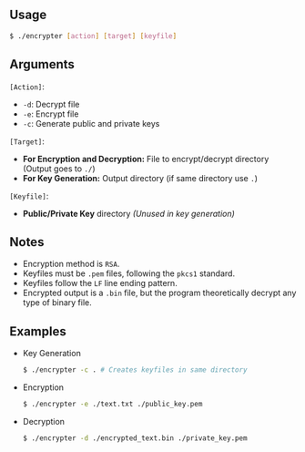 ## Usage
```bash
$ ./encrypter [action] [target] [keyfile]
```

## Arguments
`[Action]`: 
 * `-d`: Decrypt file 
 * `-e`: Encrypt file
 * `-c`: Generate public and private keys

`[Target]`:
 * **For Encryption and Decryption:** File to encrypt/decrypt directory (Output goes to `./`)
 * **For Key Generation:** Output directory (if same directory use `.`)

`[Keyfile]`:  
 * **Public/Private Key** directory _(Unused in key generation)_

## Notes
 * Encryption method is `RSA`.
 * Keyfiles must be `.pem` files, following the `pkcs1` standard.
 * Keyfiles follow the `LF` line ending pattern.
 * Encrypted output is a `.bin` file, but the program theoretically decrypt any type of binary file. 

## Examples

* Key Generation
    ```bash
    $ ./encrypter -c . # Creates keyfiles in same directory
    ```

* Encryption
    ```bash
    $ ./encrypter -e ./text.txt ./public_key.pem
    ```

* Decryption
    ```bash
    $ ./encrypter -d ./encrypted_text.bin ./private_key.pem
    ```